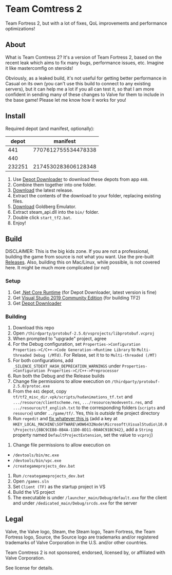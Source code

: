 # Team Comtress 2

Team Fortress 2, but with a lot of fixes, QoL improvements and performance optimizations!

## About

What is Team Comtress 2? It's a version of Team Fortress 2, based on the recent leak which aims to fix many bugs, performance issues, etc. Imagine it like mastercomfig on steroids!

Obviously, as a leaked build, it's not useful for getting better performance in Casual on its own (you can't use this build to connect to any existing servers), but it can help me a lot if you all can test it, so that I am more confident in sending many of these changes to Valve for them to include in the base game! Please let me know how it works for you!

## Install

Required depot (and manifest, optionally):

| depot | manifest |
| ----- | -------- |
| 441   | 7707612755534478338 |
| 440   | |
| 232251 | 2174530283606128348 |

1. Use [Depot Downloader](https://github.com/SteamRE/DepotDownloader) to download these depots from app `440`.
2. Combine them together into one folder.
3. [Download](https://github.com/mastercomfig/team-comtress-2/releases/latest) the latest release.
4. Extract the contents of the download to your folder, replacing existing files.
5. [Download](https://mr_goldberg.gitlab.io/goldberg_emulator/) Goldberg Emulator.
6. Extract steam_api.dll into the `bin/` folder.
7. Double click `start_tf2.bat`.
8. Enjoy!

## Build

DISCLAIMER: This is the big kids zone. If you are not a professional, building the game from source is not what you want. Use the pre-built [Releases](https://github.com/mastercomfig/team-comtress-2/releases). Also, building this on Mac/Linux, while possible, is not covered here. It might be much more complicated (or not)

### Setup
1. Get [.Net Core Runtime](https://dotnet.microsoft.com/download) (for Depot Downloader, latest version is fine)
1. Get [Visual Studio 2019 Community Edition](https://visualstudio.microsoft.com/vs/) (for building TF2)
1. Get [Depot Downloader](https://github.com/SteamRE/DepotDownloader)

### Building
1. Download this repo
1. Open `/thirdparty/protobuf-2.5.0/vsprojects/libprotobuf.vcproj`
1. When prompted to "upgrade" project, agree
1. For the Debug configuration, set `Properties->Configuration Properties->C/C++->Code Generation->Runtime Library` to `Multi-threaded Debug (/MTd)`. For Relase, set it to to `Multi-threaded (/MT)`
1. For both configurations, add `_SILENCE_STDEXT_HASH_DEPRECATION_WARNINGS` under `Properties->Configuration Properties->C/C++->Preprocessor`
1. Run both the Debug and the Release builds
1. Change file permissions to allow execution on `/thirdparty/protobuf-2.5.0/protoc.exe`
1. From the `441` depot, copy `tf/tf2_misc_dir.vpk/scripts/hudanimations_tf.txt` and `.../resource/clientscheme.res`, `.../resource/modevents.res`, and `.../resource/tf_english.txt` to the corresponding folders (`scripts` and `resource`) under `../game/tf/`. Yes, this is _outside_ the project directory
1. Run `regedit` and [fix whatever this is](https://github.com/ValveSoftware/source-sdk-2013/issues/72#issuecomment-326633328) (add a key at `HKEY_LOCAL_MACHINE\SOFTWARE\WOW6432Node\Microsoft\VisualStudio\10.0\Projects\{8BC9CEB8-8B4A-11D0-8D11-00A0C91BC942}`, add a `String` property named `DefaultProjectExtension`, set the value to `vcproj`)
<!-- 1. Set the [environment variable](https://superuser.com/a/985947) `VALVE_NO_AUTO_P4` to `true` -->
1. Change file permissions to allow execution on
  - `/devtools/bin/mc.exe`
  - `/devtools/bin/vpc.exe`
  - `/creategameprojects_dev.bat`
1. Run `/creategameprojects_dev.bat`
1. Open `/games.sln`
1. Set `Client (TF)` as the startup project in VS
1. Build the VS project
1. The executable is under `/launcher_main/Debug/default.exe` for the client and under `/dedicated_main/Debug/srcds.exe` for the server

## Legal

Valve, the Valve logo, Steam, the Steam logo, Team Fortress, the Team Fortress logo, Source, the Source logo are trademarks and/or registered trademarks of Valve Corporation in the U.S. and/or other countries.

Team Comtress 2 is not sponsored, endorsed, licensed by, or affiliated with Valve Corporation.

See license for details.
